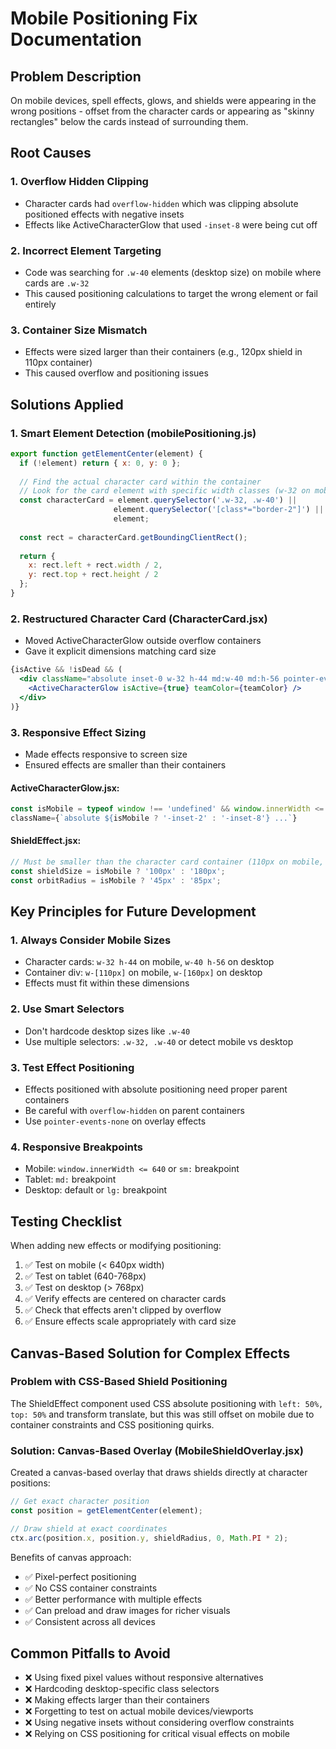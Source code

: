 # Mobile Positioning Fix Documentation

## Problem Description
On mobile devices, spell effects, glows, and shields were appearing in the wrong positions - offset from the character cards or appearing as "skinny rectangles" below the cards instead of surrounding them.

## Root Causes

### 1. Overflow Hidden Clipping
- Character cards had `overflow-hidden` which was clipping absolute positioned effects with negative insets
- Effects like ActiveCharacterGlow that used `-inset-8` were being cut off

### 2. Incorrect Element Targeting
- Code was searching for `.w-40` elements (desktop size) on mobile where cards are `.w-32`
- This caused positioning calculations to target the wrong element or fail entirely

### 3. Container Size Mismatch
- Effects were sized larger than their containers (e.g., 120px shield in 110px container)
- This caused overflow and positioning issues

## Solutions Applied

### 1. Smart Element Detection (mobilePositioning.js)
```javascript
export function getElementCenter(element) {
  if (!element) return { x: 0, y: 0 };
  
  // Find the actual character card within the container
  // Look for the card element with specific width classes (w-32 on mobile, w-40 on desktop)
  const characterCard = element.querySelector('.w-32, .w-40') || 
                       element.querySelector('[class*="border-2"]') || 
                       element;
  
  const rect = characterCard.getBoundingClientRect();
  
  return {
    x: rect.left + rect.width / 2,
    y: rect.top + rect.height / 2
  };
}
```

### 2. Restructured Character Card (CharacterCard.jsx)
- Moved ActiveCharacterGlow outside overflow containers
- Gave it explicit dimensions matching card size
```jsx
{isActive && !isDead && (
  <div className="absolute inset-0 w-32 h-44 md:w-40 md:h-56 pointer-events-none">
    <ActiveCharacterGlow isActive={true} teamColor={teamColor} />
  </div>
)}
```

### 3. Responsive Effect Sizing
- Made effects responsive to screen size
- Ensured effects are smaller than their containers

#### ActiveCharacterGlow.jsx:
```javascript
const isMobile = typeof window !== 'undefined' && window.innerWidth <= 640;
className={`absolute ${isMobile ? '-inset-2' : '-inset-8'} ...`}
```

#### ShieldEffect.jsx:
```javascript
// Must be smaller than the character card container (110px on mobile, 160px on desktop)
const shieldSize = isMobile ? '100px' : '180px';
const orbitRadius = isMobile ? '45px' : '85px';
```

## Key Principles for Future Development

### 1. Always Consider Mobile Sizes
- Character cards: `w-32 h-44` on mobile, `w-40 h-56` on desktop
- Container div: `w-[110px]` on mobile, `w-[160px]` on desktop
- Effects must fit within these dimensions

### 2. Use Smart Selectors
- Don't hardcode desktop sizes like `.w-40`
- Use multiple selectors: `.w-32, .w-40` or detect mobile vs desktop

### 3. Test Effect Positioning
- Effects positioned with absolute positioning need proper parent containers
- Be careful with `overflow-hidden` on parent containers
- Use `pointer-events-none` on overlay effects

### 4. Responsive Breakpoints
- Mobile: `window.innerWidth <= 640` or `sm:` breakpoint
- Tablet: `md:` breakpoint
- Desktop: default or `lg:` breakpoint

## Testing Checklist
When adding new effects or modifying positioning:
1. ✅ Test on mobile (< 640px width)
2. ✅ Test on tablet (640-768px)
3. ✅ Test on desktop (> 768px)
4. ✅ Verify effects are centered on character cards
5. ✅ Check that effects aren't clipped by overflow
6. ✅ Ensure effects scale appropriately with card size

## Canvas-Based Solution for Complex Effects

### Problem with CSS-Based Shield Positioning
The ShieldEffect component used CSS absolute positioning with `left: 50%, top: 50%` and transform translate, but this was still offset on mobile due to container constraints and CSS positioning quirks.

### Solution: Canvas-Based Overlay (MobileShieldOverlay.jsx)
Created a canvas-based overlay that draws shields directly at character positions:

```javascript
// Get exact character position
const position = getElementCenter(element);

// Draw shield at exact coordinates
ctx.arc(position.x, position.y, shieldRadius, 0, Math.PI * 2);
```

Benefits of canvas approach:
- ✅ Pixel-perfect positioning
- ✅ No CSS container constraints
- ✅ Better performance with multiple effects
- ✅ Can preload and draw images for richer visuals
- ✅ Consistent across all devices

## Common Pitfalls to Avoid
- ❌ Using fixed pixel values without responsive alternatives
- ❌ Hardcoding desktop-specific class selectors
- ❌ Making effects larger than their containers
- ❌ Forgetting to test on actual mobile devices/viewports
- ❌ Using negative insets without considering overflow constraints
- ❌ Relying on CSS positioning for critical visual effects on mobile